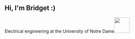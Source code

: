 <h2> Hi, I'm Bridget :)</h2>
<p>Electrical engineering at the University of Notre Dame<img src="https://giphy.com/stickers/arduinocc-arduino-petscii-ailadi-tT2FEbKu63KxdFubmY" width="50"></p>


<!--
**bgoodwine/bgoodwine** is a ✨ _special_ ✨ repository because its `README.md` (this file) appears on your GitHub profile.

Here are some ideas to get you started:

- 🔭 I’m currently working on ...
- 🌱 I’m currently learning ...
- 👯 I’m looking to collaborate on ...
- 🤔 I’m looking for help with ...
- 💬 Ask me about ...
- 📫 How to reach me: ...
- 😄 Pronouns: ...
- ⚡ Fun fact: ...
-->
